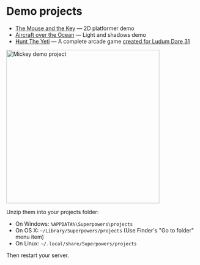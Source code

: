 # Demo projects

  * [The Mouse and the Key](https://bitbucket.org/sparklinlabs/superpowers-mouse-key-demo/) &mdash; 2D platformer demo
  * [Aircraft over the Ocean](https://bitbucket.org/sparklinlabs/superpowers-aircraft-water) &mdash; Light and shadows demo
  * [Hunt The Yeti](https://bitbucket.org/sparklinlabs/hunt-the-yeti) &mdash; A complete arcade game [created for Ludum Dare 31](http://sparklinlabs.itch.io/hunt-the-yeti)

<img src="/images/mickey.png" alt="Mickey demo project" height="400" />

Unzip them into your projects folder:

  * On Windows: `%APPDATA%\Superpowers\projects`
  * On OS X: `~/Library/Superpowers/projects` (Use Finder's "Go to folder" menu item)
  * On Linux: `~/.local/share/Superpowers/projects`

Then restart your server.
